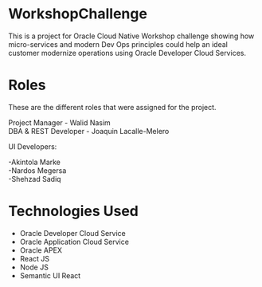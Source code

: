 # WorkshopChallenge
This is a project for Oracle Cloud Native Workshop challenge showing how micro-services and modern Dev Ops principles could help an ideal customer modernize operations using Oracle Developer Cloud Services.


# Roles
These are the different roles that were assigned for the project.

Project Manager - Walid Nasim  
DBA & REST Developer - Joaquin Lacalle-Melero

UI Developers:

  -Akintola Marke  
  -Nardos Megersa  
  -Shehzad Sadiq  


# Technologies Used

- Oracle Developer Cloud Service
- Oracle Application Cloud Service
- Oracle APEX
- React JS
- Node JS
- Semantic UI React
